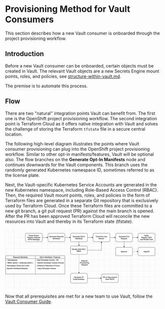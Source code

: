 # Provisioning Method for Vault Consumers

This section describes how a new Vault consumer is onboarded through the project provisioning workflow.

## Introduction

Before a new Vault consumer can be onboarded, certain objects must be created in Vault.
The relevant Vault objects are a new Secrets Engine mount points, roles, and policies, see [structure-within-vault.md](./structure-within-vault.md).

The premise is to automate this process.

## Flow

There are two "natural" integration points Vault can benefit from.
The first one is the OpenShift project provisioning workflow.
The second integration point is Terraform Cloud as it offers native integration with Vault and
solves the challenge of storing the Terraform `tfstate` file in a secure central location.

The following high-level diagram illustrates the points where Vault consumer provisioning can plug into the
OpenShift project provisioning workflow.
Similar to other opt-in manifests/features, Vault will be optional also.
The flow branches on the **Generate Opt-In Manifests** node and continues downwards for the Vault components.
This branch uses the randomly generated Kubernetes namespace ID, sometimes referred to as the license plate.

Next, the Vault-specific Kubernetes Service Accounts are generated in the new
Kubernetes namespace, including Role-Based Access Control (RBAC).
Then, the required Vault mount points, roles, and policies in the form of Terraform files are generated
in a separate Git repository that is exclusively used by Terraform Cloud.
Once these Terraform files are committed to a new git branch, a git pull request (PR) against the
main branch is opened.
After the PR has been approved Terraform Cloud will reconcile the new resources into Vault and thereby
in its Terraform state (tfstate).

![pic](./assets/images/project_provisioning_flow.png)

Now that all prerequisites are met for a new team to use Vault, follow the [Vault Consumer Guide](./vault-consumer-guide.md).
